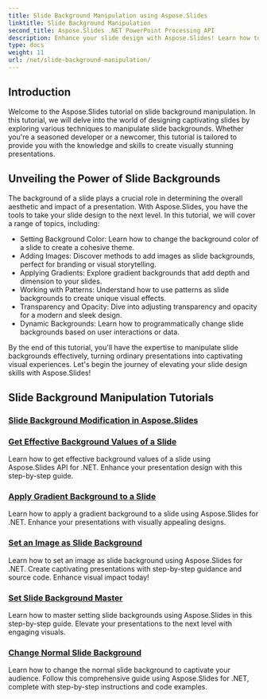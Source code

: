```yaml
---
title: Slide Background Manipulation using Aspose.Slides
linktitle: Slide Background Manipulation
second_title: Aspose.Slides .NET PowerPoint Processing API
description: Enhance your slide design with Aspose.Slides! Learn how to manipulate slide backgrounds in this comprehensive tutorial. Step-by-step instructions and code examples provided.
type: docs
weight: 11
url: /net/slide-background-manipulation/
---
```


## Introduction

Welcome to the Aspose.Slides tutorial on slide background manipulation. In this tutorial, we will delve into the world of designing captivating slides by exploring various techniques to manipulate slide backgrounds. Whether you're a seasoned developer or a newcomer, this tutorial is tailored to provide you with the knowledge and skills to create visually stunning presentations.

## Unveiling the Power of Slide Backgrounds

The background of a slide plays a crucial role in determining the overall aesthetic and impact of a presentation. With Aspose.Slides, you have the tools to take your slide design to the next level. In this tutorial, we will cover a range of topics, including:

- Setting Background Color: Learn how to change the background color of a slide to create a cohesive theme.
- Adding Images: Discover methods to add images as slide backgrounds, perfect for branding or visual storytelling.
- Applying Gradients: Explore gradient backgrounds that add depth and dimension to your slides.
- Working with Patterns: Understand how to use patterns as slide backgrounds to create unique visual effects.
- Transparency and Opacity: Dive into adjusting transparency and opacity for a modern and sleek design.
- Dynamic Backgrounds: Learn how to programmatically change slide backgrounds based on user interactions or data.

By the end of this tutorial, you'll have the expertise to manipulate slide backgrounds effectively, turning ordinary presentations into captivating visual experiences. Let's begin the journey of elevating your slide design skills with Aspose.Slides!

## Slide Background Manipulation Tutorials
### [Slide Background Modification in Aspose.Slides](./slide-background-modification/)
### [Get Effective Background Values of a Slide](./get-background-effective-values/)
Learn how to get effective background values of a slide using Aspose.Slides API for .NET. Enhance your presentation design with this step-by-step guide.
### [Apply Gradient Background to a Slide](./apply-gradient-background/)
Learn how to apply a gradient background to a slide using Aspose.Slides for .NET. Enhance your presentations with visually appealing designs.
### [Set an Image as Slide Background](./set-image-as-background/)
Learn how to set an image as slide background using Aspose.Slides for .NET. Create captivating presentations with step-by-step guidance and source code. Enhance visual impact today!
### [Set Slide Background Master](./set-slide-background-master/)
Learn how to master setting slide backgrounds using Aspose.Slides in this step-by-step guide. Elevate your presentations to the next level with engaging visuals.
### [Change Normal Slide Background](./change-slide-background-normal/)
Learn how to change the normal slide background to captivate your audience. Follow this comprehensive guide using Aspose.Slides for .NET, complete with step-by-step instructions and code examples.